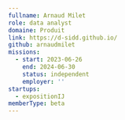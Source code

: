 ```yaml
---
fullname: Arnaud Milet
role: data analyst
domaine: Produit
link: https://d-sidd.github.io/
github: arnaudmilet
missions:
  - start: 2023-06-26
    end: 2024-06-30
    status: independent
    employer: ''
startups:
  - expositionIJ
memberType: beta
---
```


